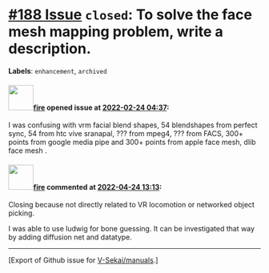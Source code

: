 # [\#188 Issue](https://github.com/V-Sekai/manuals/issues/188) `closed`: To solve the face mesh mapping problem, write a description.
**Labels**: `enhancement`, `archived`


#### <img src="https://avatars.githubusercontent.com/u/32321?u=c2e06a3d2b49a467aa907e54aa259516440267cc&v=4" width="50">[fire](https://github.com/fire) opened issue at [2022-02-24 04:37](https://github.com/V-Sekai/manuals/issues/188):

I was confusing with vrm facial blend shapes, 54 blendshapes from perfect sync, 54 from htc vive sranapal, ??? from mpeg4, ??? from FACS, 300+ points from google media pipe and 300+ points from apple face mesh, dlib face mesh .



#### <img src="https://avatars.githubusercontent.com/u/32321?u=c2e06a3d2b49a467aa907e54aa259516440267cc&v=4" width="50">[fire](https://github.com/fire) commented at [2022-04-24 13:13](https://github.com/V-Sekai/manuals/issues/188#issuecomment-1107839619):

Closing because not directly related to VR locomotion or networked object picking. 

I was able to use ludwig for bone guessing. It can be investigated that way by adding diffusion net and datatype.


-------------------------------------------------------------------------------



[Export of Github issue for [V-Sekai/manuals](https://github.com/V-Sekai/manuals).]

